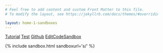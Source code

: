 ```yaml
---
# Feel free to add content and custom Front Matter to this file.
# To modify the layout, see https://jekyllrb.com/docs/themes/#overriding-theme-defaults

layout: home-1-sandboxes
---
```


[Tutorial](./votekit/tutorial/)
[Test](./votekit/test/)
[Github](https://github.com/paretoman/votekit)
[EditCodeSandbox](https://codesandbox.io/s/github/paretoman/votekit)

{% include sandbox.html sandboxurl='s/' %}